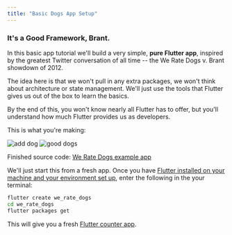```yaml
---
title: "Basic Dogs App Setup"
---
```


### It's a Good Framework, Brant.

In this basic app tutorial we'll build a very simple, **pure Flutter app**, inspired by the greatest Twitter conversation of all time -- the We Rate Dogs v. Brant showdown of 2012.

The idea here is that we won't pull in any extra packages, we won't think about architecture or state management. We'll just use the tools that Flutter gives us out of the box to learn the basics.

By the end of this, you won't know nearly all Flutter has to offer, but you'll understand how much Flutter provides us as developers.

This is what you're making:

![add dog](http://res.cloudinary.com/ericwindmill/image/upload/c_scale,w_300/v1520699901/flutter_by_example/new_dog.gif)
![good dogs](http://res.cloudinary.com/ericwindmill/image/upload/c_scale,w_300/v1520699902/flutter_by_example/good_dogs.gif)

Finished source code: [We Rate Dogs example app](https://github.com/ericwindmill/flutter_by_example_dogs_example)

We'll just start this from a fresh app. Once you have [Flutter installed on your machine and your environment set up](https://flutter.io), enter the following in the your terminal:

```bash
flutter create we_rate_dogs
cd we_rate_dogs
flutter packages get
```

This will give you a fresh [Flutter counter app](https://flutterbyexample.com/basic-flutter-app).

